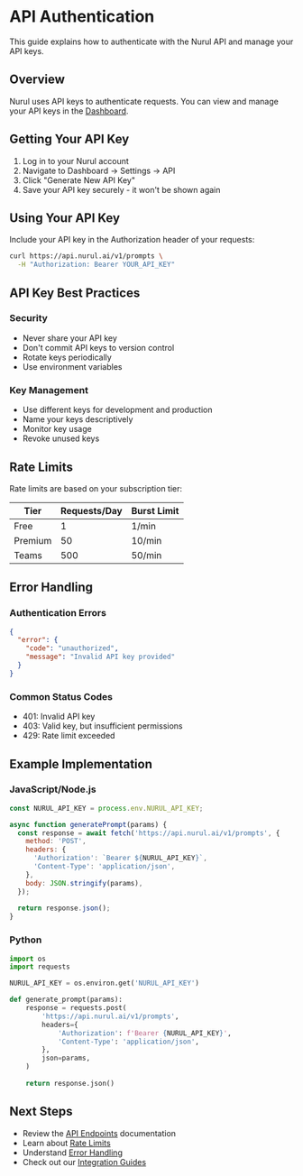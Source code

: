 # API Authentication

This guide explains how to authenticate with the Nurul API and manage your API keys.

## Overview

Nurul uses API keys to authenticate requests. You can view and manage your API keys in the [Dashboard](https://nurul.ai/dashboard/settings/api).

## Getting Your API Key

1. Log in to your Nurul account
2. Navigate to Dashboard → Settings → API
3. Click "Generate New API Key"
4. Save your API key securely - it won't be shown again

## Using Your API Key

Include your API key in the Authorization header of your requests:

```bash
curl https://api.nurul.ai/v1/prompts \
  -H "Authorization: Bearer YOUR_API_KEY"
```

## API Key Best Practices

### Security
- Never share your API key
- Don't commit API keys to version control
- Rotate keys periodically
- Use environment variables

### Key Management
- Use different keys for development and production
- Name your keys descriptively
- Monitor key usage
- Revoke unused keys

## Rate Limits

Rate limits are based on your subscription tier:

| Tier    | Requests/Day | Burst Limit |
|---------|-------------|-------------|
| Free    | 1           | 1/min       |
| Premium | 50          | 10/min      |
| Teams   | 500         | 50/min      |

## Error Handling

### Authentication Errors

```json
{
  "error": {
    "code": "unauthorized",
    "message": "Invalid API key provided"
  }
}
```

### Common Status Codes
- 401: Invalid API key
- 403: Valid key, but insufficient permissions
- 429: Rate limit exceeded

## Example Implementation

### JavaScript/Node.js
```javascript
const NURUL_API_KEY = process.env.NURUL_API_KEY;

async function generatePrompt(params) {
  const response = await fetch('https://api.nurul.ai/v1/prompts', {
    method: 'POST',
    headers: {
      'Authorization': `Bearer ${NURUL_API_KEY}`,
      'Content-Type': 'application/json',
    },
    body: JSON.stringify(params),
  });
  
  return response.json();
}
```

### Python
```python
import os
import requests

NURUL_API_KEY = os.environ.get('NURUL_API_KEY')

def generate_prompt(params):
    response = requests.post(
        'https://api.nurul.ai/v1/prompts',
        headers={
            'Authorization': f'Bearer {NURUL_API_KEY}',
            'Content-Type': 'application/json',
        },
        json=params,
    )
    
    return response.json()
```

## Next Steps

- Review the [API Endpoints](./endpoints.md) documentation
- Learn about [Rate Limits](./rate-limits.md)
- Understand [Error Handling](./error-handling.md)
- Check out our [Integration Guides](../integrations/practice-management.md) 